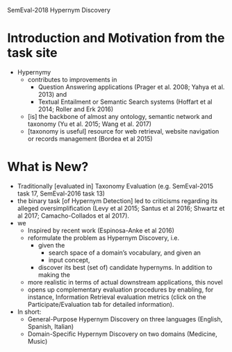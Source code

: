 
SemEval-2018 Hypernym Discovery

# Introduction and Motivation from the task site

* Hypernymy 
  * contributes to improvements in 
    * Question Answering applications (Prager et al. 2008; Yahya et al. 2013) and
    * Textual Entailment or Semantic Search systems 
      (Hoffart et al 2014; Roller and Erk 2016)
  * [is] the backbone of almost any ontology, semantic network and taxonomy 
    (Yu et al. 2015; Wang et al. 2017)
  * [taxonomy is useful] resource for 
    web retrieval, website navigation or records management (Bordea et al 2015)

# What is New?

* Traditionally [evaluated in] Taxonomy Evaluation 
  (e.g.  SemEval-2015 task 17, SemEval-2016 task 13)
* the binary task [of Hypernym Detection] led to criticisms regarding its
  alleged oversimplification (Levy et al 2015; Santus et al 2016; Shwartz et al
  2017; Camacho-Collados et al 2017).
* we
  * Inspired by recent work (Espinosa-Anke et al 2016) 
  * reformulate the problem as Hypernym Discovery, i.e. 
    * given the 
      * search space of a domain’s vocabulary, and given an 
      * input concept, 
    * discover its best (set of) candidate hypernyms. In addition to making the
  * more realistic in terms of actual downstream applications, this novel
  * opens up complementary evaluation procedures by enabling, for instance,
    Information Retrieval evaluation metrics (click on the
    Participate/Evaluation tab for detailed information).
* In short:
  * General-Purpose Hypernym Discovery on three languages
    (English, Spanish, Italian)
  * Domain-Specific Hypernym Discovery on two domains (Medicine, Music)
